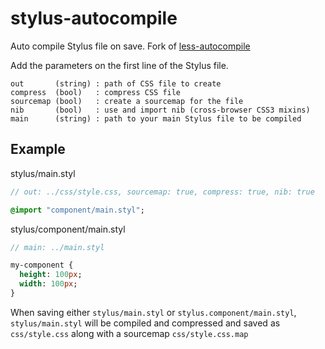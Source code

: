 # stylus-autocompile

Auto compile Stylus file on save. Fork of [less-autocompile](https://github.com/lohek/less-autocompile)

Add the parameters on the first line of the Stylus file.

```
out       (string) : path of CSS file to create
compress  (bool)   : compress CSS file
sourcemap (bool)   : create a sourcemap for the file
nib       (bool)   : use and import nib (cross-browser CSS3 mixins)
main      (string) : path to your main Stylus file to be compiled
```

## Example

stylus/main.styl

```sass
// out: ../css/style.css, sourcemap: true, compress: true, nib: true

@import "component/main.styl";
```

stylus/component/main.styl

```sass
// main: ../main.styl

my-component {
  height: 100px;
  width: 100px;
}
```

When saving either `stylus/main.styl` or `stylus.component/main.styl`, `stylus/main.styl` will be compiled and compressed and saved as `css/style.css` along with a sourcemap `css/style.css.map`
